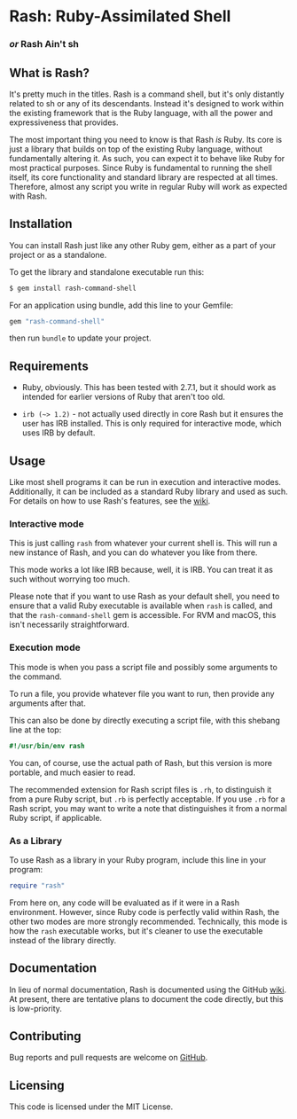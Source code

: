 # Rash: Ruby-Assimilated Shell
### *or* Rash Ain't sh

## What is Rash?

It's pretty much in the titles. Rash is a command shell, but it's only distantly 
related to sh or any of its descendants. Instead it's designed to work within 
the existing framework that is the Ruby language, with all the power and 
expressiveness that provides.

The most important thing you need to know is that Rash *is* Ruby. Its core is 
just a library that builds on top of the existing Ruby language, without 
fundamentally altering it. As such, you can expect it to behave like Ruby for 
most practical purposes. Since Ruby is fundamental to running the shell itself, 
its core functionality and standard library are respected at all times. Therefore, 
almost any script you write in regular Ruby will work as expected with Rash.

## Installation
You can install Rash just like any other Ruby gem, either as a part of your project
or as a standalone.

To get the library and standalone executable run this:
```bash
$ gem install rash-command-shell
```

For an application using bundle, add this line to your Gemfile:
```ruby
gem "rash-command-shell"
```
then run `bundle` to update your project.

## Requirements
- Ruby, obviously. This has been tested with 2.7.1, but it should work as intended 
for earlier versions of Ruby that aren't too old.

- `irb (~> 1.2)` - not actually used directly in core Rash but it ensures the user has 
IRB installed. This is only required for interactive mode, which uses IRB by default.

## Usage 

Like most shell programs it can be run in execution and interactive modes. 
Additionally, it can be included as a standard Ruby library and used as such.
For details on how to use Rash's features, see the [wiki](https://github.com/KellenWatt/rash/wiki/Rash).

### Interactive mode
This is just calling `rash` from whatever your current shell is. This will run a new
instance of Rash, and you can do whatever you like from there.

This mode works a lot like IRB because, well, it is IRB. You can treat it as such 
without worrying too much.

Please note that if you want to use Rash as your default shell, you need to ensure 
that a valid Ruby executable is available when `rash` is called, and that the 
`rash-command-shell` gem is accessible. For RVM and macOS, this isn't necessarily 
straightforward.

### Execution mode
This mode is when you pass a script file and possibly some arguments to the command.

To run a file, you provide whatever file you want to run, then provide any arguments 
after that.

This can also be done by directly executing a script file, with this shebang
line at the top:
```ruby
#!/usr/bin/env rash
```
You can, of course, use the actual path of Rash, but this version is more portable, 
and much easier to read.

The recommended extension for Rash script files is `.rh`, to distinguish it from a 
pure Ruby script, but `.rb` is perfectly acceptable. If you use `.rb` for a Rash 
script, you may want to write a note that distinguishes it from a normal Ruby 
script, if applicable.

### As a Library
To use Rash as a library in your Ruby program, include this line in your program:
```ruby
require "rash"
```
From here on, any code will be evaluated as if it were in a Rash environment. 
However, since Ruby code is perfectly valid within Rash, the other two modes are
more strongly recommended. Technically, this mode is how the `rash` executable 
works, but it's cleaner to use the executable instead of the library directly.

## Documentation
In lieu of normal documentation, Rash is documented using the GitHub 
[wiki](https://github.com/KellenWatt/rash/wiki). At present, there are tentative 
plans to document the code directly, but this is low-priority.

## Contributing
Bug reports and pull requests are welcome on [GitHub](https://github.com/KellenWatt/rash).

## Licensing
This code is licensed under the MIT License.

<!--
## Miscellany

### POSIX compliance
This isn't POSIX or Bash compliant, and it's not supposed to be. Well, it was 
supposed to be while it was still in concept, but the idea of doing that within 
reason was quickly shot to hell by the syntax of both languages. Solving that 
cleanly would have amounted to writing an interpreter for both langauges at once 
that could automatically distinguish between the two, but also know to treat them 
the same. Ruby and Bashe's function-call syntax made this less than reasonable.

Once upon a time, I did have an idea for something that worked via Haskell-style 
currying to approximate Bash syntax. I explored that briefly, but I couldn't find 
a way to accomplish that without significantly affecting how Ruby worked on a 
fundamental, semantic level. 

If a design arises at some point that is both Bash and Ruby compliant, I'll consider 
moving towards that, but until then, that's a dead idea.
-->

